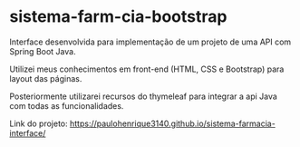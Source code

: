 # sistema-farm-cia-bootstrap

Interface desenvolvida para implementação de um projeto de uma API com Spring Boot Java.

Utilizei meus conhecimentos em front-end (HTML, CSS e Bootstrap) para layout das páginas.

Posteriormente utilizarei recursos do thymeleaf para integrar a api Java com todas as funcionalidades.

Link do projeto: https://paulohenrique3140.github.io/sistema-farmacia-interface/
